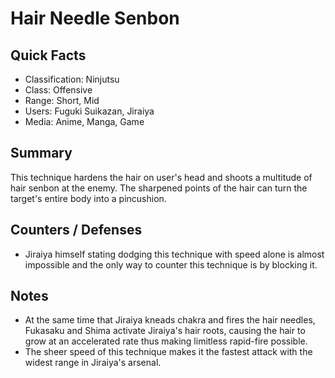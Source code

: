 # Hair Needle Senbon

## Quick Facts
- Classification: Ninjutsu
- Class: Offensive
- Range: Short, Mid
- Users: Fuguki Suikazan, Jiraiya
- Media: Anime, Manga, Game

## Summary
This technique hardens the hair on user's head and shoots a multitude of hair senbon at the enemy. The sharpened points of the hair can turn the target's entire body into a pincushion.

## Counters / Defenses
- Jiraiya himself stating dodging this technique with speed alone is almost impossible and the only way to counter this technique is by blocking it.

## Notes
- At the same time that Jiraiya kneads chakra and fires the hair needles, Fukasaku and Shima activate Jiraiya's hair roots, causing the hair to grow at an accelerated rate thus making limitless rapid-fire possible.
- The sheer speed of this technique makes it the fastest attack with the widest range in Jiraiya's arsenal.
